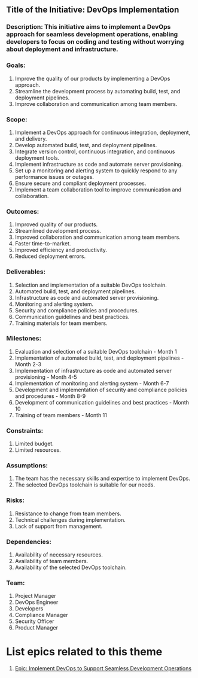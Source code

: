 ## Title of the Initiative: DevOps Implementation

### Description: This initiative aims to implement a DevOps approach for seamless development operations, enabling developers to focus on coding and testing without worrying about deployment and infrastructure.

### Goals:

1. Improve the quality of our products by implementing a DevOps approach.
2. Streamline the development process by automating build, test, and deployment pipelines.
3. Improve collaboration and communication among team members.

### Scope:

1. Implement a DevOps approach for continuous integration, deployment, and delivery.
2. Develop automated build, test, and deployment pipelines.
3. Integrate version control, continuous integration, and continuous deployment tools.
4. Implement infrastructure as code and automate server provisioning.
5. Set up a monitoring and alerting system to quickly respond to any performance issues or outages.
6. Ensure secure and compliant deployment processes.
7. Implement a team collaboration tool to improve communication and collaboration.

### Outcomes:

1. Improved quality of our products.
2. Streamlined development process.
3. Improved collaboration and communication among team members.
4. Faster time-to-market.
5. Improved efficiency and productivity.
6. Reduced deployment errors.

### Deliverables:

1. Selection and implementation of a suitable DevOps toolchain.
2. Automated build, test, and deployment pipelines.
3. Infrastructure as code and automated server provisioning.
4. Monitoring and alerting system.
5. Security and compliance policies and procedures.
6. Communication guidelines and best practices.
7. Training materials for team members.

### Milestones:

1. Evaluation and selection of a suitable DevOps toolchain - Month 1
2. Implementation of automated build, test, and deployment pipelines - Month 2-3
3. Implementation of infrastructure as code and automated server provisioning - Month 4-5
4. Implementation of monitoring and alerting system - Month 6-7
5. Development and implementation of security and compliance policies and procedures - Month 8-9
6. Development of communication guidelines and best practices - Month 10
7. Training of team members - Month 11

### Constraints:

1. Limited budget.
2. Limited resources.

### Assumptions:

1. The team has the necessary skills and expertise to implement DevOps.
2. The selected DevOps toolchain is suitable for our needs.

### Risks:

1. Resistance to change from team members.
2. Technical challenges during implementation.
3. Lack of support from management.

### Dependencies:

1. Availability of necessary resources.
2. Availability of team members.
3. Availability of the selected DevOps toolchain.

### Team:

1. Project Manager
2. DevOps Engineer
3. Developers
4. Compliance Manager
5. Security Officer
6. Product Manager

# List epics related to this theme
1. [Epic: Implement DevOps to Support Seamless Development Operations](/documentation/templates/theme/initiatives/epics/epic_template.md)